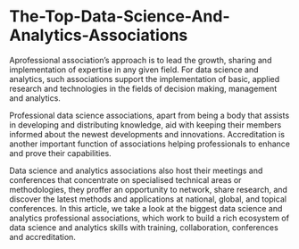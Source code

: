 # The-Top-Data-Science-And-Analytics-Associations
Aprofessional association’s approach is to lead the growth, sharing and implementation of expertise in any given field. For data science and analytics, such associations support the implementation of basic, applied research and technologies in the fields of decision making, management and analytics.  

Professional data science associations, apart from being a body that assists in developing and distributing knowledge, aid with keeping their members informed about the newest developments and innovations. Accreditation is another important function of associations helping professionals to enhance and prove their capabilities.   

Data science and analytics associations also host their meetings and conferences that concentrate on specialised technical areas or methodologies, they proffer an opportunity to network, share research, and discover the latest methods and applications at national, global, and topical conferences. In this article, we take a look at the biggest data science and analytics professional associations, which work to build a rich ecosystem of data science and analytics skills with training, collaboration, conferences and accreditation. 
